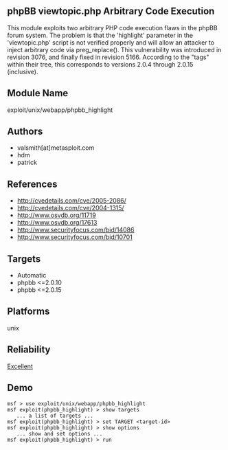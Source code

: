 ## phpBB viewtopic.php Arbitrary Code Execution

This module exploits two arbitrary PHP code execution flaws 
in the phpBB forum system. The problem is that the 
'highlight' parameter in the 'viewtopic.php' script is not 
verified properly and will allow an attacker to inject 
arbitrary code via preg_replace(). This vulnerability was 
introduced in revision 3076, and finally fixed in revision 
5166. According to the "tags" within their tree, this 
corresponds to versions 2.0.4 through 2.0.15 (inclusive).


## Module Name
exploit/unix/webapp/phpbb_highlight

## Authors
* valsmith[at]metasploit.com
* hdm
* patrick


## References
* http://cvedetails.com/cve/2005-2086/
* http://cvedetails.com/cve/2004-1315/
* http://www.osvdb.org/11719
* http://www.osvdb.org/17613
* http://www.securityfocus.com/bid/14086
* http://www.securityfocus.com/bid/10701



## Targets
* Automatic
* phpbb <=2.0.10
* phpbb <=2.0.15


## Platforms
unix

## Reliability
[Excellent](https://github.com/rapid7/metasploit-framework/wiki/Exploit-Ranking)

## Demo

```
msf > use exploit/unix/webapp/phpbb_highlight
msf exploit(phpbb_highlight) > show targets
   ... a list of targets ...
msf exploit(phpbb_highlight) > set TARGET <target-id>
msf exploit(phpbb_highlight) > show options
   ... show and set options ...
msf exploit(phpbb_highlight) > run
```
    
    